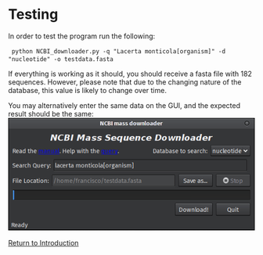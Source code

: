 # Testing
In order to test the program run the following:

     python NCBI_downloader.py -q "Lacerta monticola[organism]" -d "nucleotide" -o testdata.fasta

If everything is working as it should, you should receive a fasta file with 182 sequences. However, please note that due to the changing nature of the database, this value is likely to change over time.

You may alternatively enter the same data on the GUI, and the expected result should be the same:
![Test](assets/screenshot.png)

[Return to Introduction](index.md)
